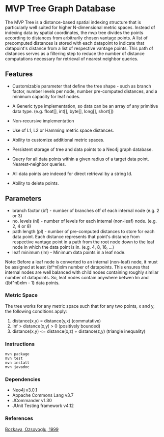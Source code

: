 # MVP Tree Graph Database

The MVP Tree is a distance-based spatial indexing structure that is particularly well suited
for higher N-dimensional metric spaces.  Instead of indexing data by spatial coordinates, the
mvp tree divides the points according to distances from arbitrarily chosen vantage points.
A list of precomputed distances is stored with each datapoint to indicate that datapoint's
distance from a list of respective vantage points.  This path of distances serves as a filtering
step to reduce the number of distance computations necessary for retrieval of nearest neighbor
queries. 

## Features

* Customizable parameter that define the tree shape - such as branch factor, number levels
  per node, number pre-computed distances, and a minimum capacity for leaf nodes.  

* A Generic type implementation, so data can be an array of any primitive data type.
  (e.g. float[], int[], byte[], long[], short[])

* Non-recursive implementation

* Use of L1, L2 or Hamming metric space distances.

* Ability to customize additional metric spaces.

* Persistent storage of tree and data points to a Neo4j graph database.

* Query for all data points within a given radius of a target data point.
  Nearest-neighbor queries. 

* All data points are indexed for direct retrieval by a string Id.

* Ability to delete points.  

## Parameters

   - branch factor (bf) - number of branches off of each internal node (e.g. 2 or 3)
   - no. levels    (nl) - number of levels for each internal (non-leaf) node. (e.g. 2, 4 or 8)
   - path length   (pl) - number of pre-computed distances to store for each data point. Each
                          distance represents that point's distance from respective vantage point
				          in a path from the root node down to the leaf node in which the data
						  point is in. (e.g. 4, 8, 16, ...)
   - leaf minimum  (lm) - Minimum data points in a leaf node.  

   Note: Before a leaf node is converted to an internal (non-leaf) node, it must be assigned
   at least (bf^nl)xlm number of datapoints. This ensures that internal nodes are well balanced
   with child nodes containing roughly similar number of datapoints. So, leaf nodes contain
   anywhere betwen lm and ((bf^nl)xlm - 1) data points.


### Metric Space

The tree works for any metric space such that for any two points, x and y,
the following conditions apply:

1. distance(x,y) = distance(y,x)                  (commutative)
2. Inf > distance(x,y) > 0                        (positively bounded)
3. distance(x,y) <= distance(x,z) + distance(z,y) (triangle inequality)


### Instructions
```
mvn package
mvn test
mvn install
mvn javadoc
```

### Dependencies

   * Neo4j v3.0.1
   * Appache Commons Lang v3.7
   * JCommander v1.30
   * JUnit Testing framework v4.12


### References

   [Bozkaya, Ozsoyoglu, 1999](https://dl.acm.org/citation.cfm?id=253345)

